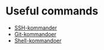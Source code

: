 # Useful commands

* [SSH-kommander](ssh.md)
* [Git-kommandoer](git.md)
* [Shell-kommandoer](shell.md)